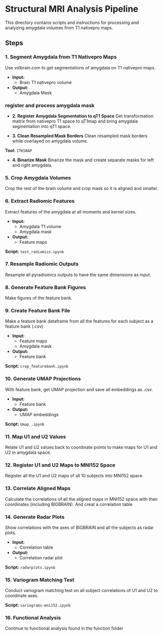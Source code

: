 # Structural MRI Analysis Pipeline

This directory contains scripts and instructions for processing and analyzing amygdala volumes from T1 nativepro maps.

## Steps

### 1. Segment Amygdala from T1 Nativepro Maps
Use volbrain.com to get segmentations of amygdala on T1 nativepro maps.

- **Input:** 
  - Brain T1 nativepro volume
- **Output:** 
  - Amygdala Mask

### register and process amygdala mask

- **2. Register Amygdala Segmentation to qT1 Space**
Get transformation matrix from nativepro T1 space to qT1map and bring amygdala segmentation into qT1 space.

- **3. Clean Resampled Mask Borders**
Clean resampled mask borders while overlayed on amygdala volume.

**Tool:** `ITKSNAP`

- **4. Binarize Mask**
Binarize the mask and create separate masks for left and right amygdala.

### 5. Crop Amygdala Volumes
Crop the rest of the brain volume and crop mask so it is aligned and smaller.

### 6. Extract Radiomic Features
Extract features of the amygdala at all moments and kernel sizes.

- **Input:** 
  - Amygdala T1 volume
  - Amygdala mask
- **Output:** 
  - Feature maps

**Script:** `test_radiomics.ipynb`

### 7. Resample Radiomic Outputs
Resample all pyradiomics outputs to have the same dimensions as input.

### 8. Generate Feature Bank Figures
Make figures of the feature bank.

### 9. Create Feature Bank File
Make a feature bank dataframe from all the features for each subject as a feature bank (.csv)

- **Input:**
  - Feature maps
  - Amygdala mask
- **Output:** 
  - Feature bank

**Script:** `crop_featurebank.ipynb`

### 10. Generate UMAP Projections
With feature bank, get UMAP projection and save all embeddings as .csv.

- **Input:** 
  - Feature bank
- **Output:** 
  - UMAP embeddings

**Script:** `Umap_.ipynb`

### 11. Map U1 and U2 Values
Relate U1 and U2 values back to coordinate points to make maps for U1 and U2 in amygdala space.

### 12. Register U1 and U2 Maps to MNI152 Space
Register all the U1 and U2 maps of all 10 subjects into MNI152 space.

### 13. Correlate Aligned Maps
Calculate the correlations of all the aligned maps in MNI152 space with their coordinates (including BIGBRAIN). And creat a correlation table

### 14. Generate Radar Plots
Show correlations with the axes of BIGBRAIN and all the subjects as radar plots.

- **Input:** 
  - Correlation table
- **Output:** 
  - Correlation radar plot

**Script:** `radarplots.ipynb`

### 15. Variogram Matching Test
Conduct variogram matching test on all subject correlations of U1 and U2 to coordinate axes.

**Script:** `variograms-mni152.ipynb`

### 16. Functional Analysis
Continue to functional analysis found in the function folder

